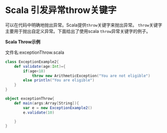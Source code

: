 # Scala 引发异常throw关键字

可以在代码中明确地抛出异常。Scala提供`throw`关键字来抛出异常。 `throw`关键字主要用于抛出自定义异常。下面给出了使用scala `throw`异常关键字的例子。

**Scala Throw示例**

文件名:exceptionThrow.scala

```scala
class ExceptionExample2{  
    def validate(age:Int)={  
        if(age<18)  
            throw new ArithmeticException("You are not eligible")  
        else println("You are eligible")  
    }  
}  

object exceptionThrow{  
    def main(args:Array[String]){  
        var e = new ExceptionExample2()  
        e.validate(10)  

    }  
}
```

